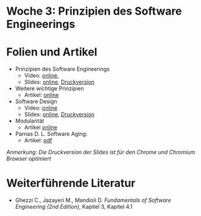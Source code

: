 # Woche 3: Prinzipien des Software Engineerings

# Folien und Artikel

* Prinzipien des Software Engineerings
    * Video:  [online](https://tube.switch.ch/videos/9b67c31a),  
    * Slides: [online](./slides/software-engineering-principles.html), [Druckversion](./slides/software-engineering-principles.html?print-pdf)
* Weitere wichtige Prinzipien
    * Artikel: [online](./articles/software-engineering-principles.html)
* Software Design
    * Video: [online](https://tube.switch.ch/videos/f184e7aa)
    * Slides: [online](./slides/design-objectives.html), [Druckversion](./slides/design-objectives.html?print-pdf)
* Modularität
    * Artikel [online](./articles/modularity.md)
* Parnas D. L. Software Aging: 
    * Artikel: [pdf](http://www.inf.ed.ac.uk/teaching/courses/seoc/2004_2005/resources/bullet11.pdf)

*Anmerkung: Die Druckversion der Slides ist für den Chrome und Chromium Browser optimiert*


# Weiterführende Literatur
* Ghezzi C., Jazayeri M., Mandioli D. *Fundamentals of Software Engineering (2nd Edition)*, Kapitel 3, Kapitel 4.1



